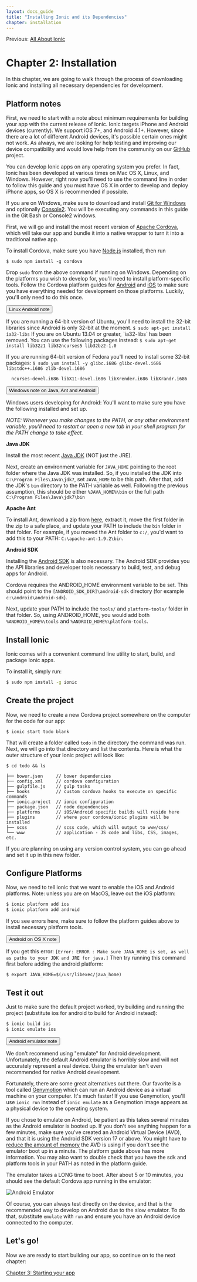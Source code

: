 ```yaml
---
layout: docs_guide
title: "Installing Ionic and its Dependencies"
chapter: installation
---
```


Previous: <a href="preface.html">All About Ionic</a>

# Chapter 2: Installation

In this chapter, we are going to walk through the process of downloading Ionic and installing all necessary dependencies for development.

## Platform notes

First, we need to start with a note about minimum requirements for building your app with the current release of Ionic. Ionic targets iPhone and Android devices (currently). We support iOS 7+, and Android 4.1+. However, since there are a lot of different Android devices, it's possible certain ones might not work. As always, we are looking for help testing and improving our device compatibility and would love help from the community on our [GitHub](https://github.com/driftyco/ionic) project.

You can develop Ionic apps on any operating system you prefer. In fact, Ionic has been developed at various times on Mac OS X, Linux, and Windows. However, right now you'll need to use the command line in order to follow this guide and you must have OS X in order to develop and deploy iPhone apps, so OS X is recommended if possible.

If you are on Windows, make sure to download and install [Git for Windows](http://git-scm.com/download/win) and optionally [Console2](http://sourceforge.net/projects/console/). You will be executing any commands in this guide in the Git Bash or Console2 windows.

First, we will go and install the most recent version of [Apache Cordova](http://cordova.apache.org/), which will take our app and bundle it into a native wrapper to turn it into a traditional native app.

To install Cordova, make sure you have [Node.js](http://nodejs.org/) installed, then run

    $ sudo npm install -g cordova

Drop `sudo` from the above command if running on Windows. Depending on the platforms you wish to develop for, you'll need to install platform-specific tools. Follow the Cordova platform guides for [Android](http://cordova.apache.org/docs/en/latest/guide/platforms/android/index.html) and [iOS](http://cordova.apache.org/docs/en/latest/guide/platforms/ios/index.html) to make sure you have everything needed for development on those platforms. Luckily, you'll only need to do this once.

<button type="button" class="btn btn-danger btn-sm" data-toggle="collapse" data-target="#android-linux-note">
  Linux Android note
</button>

<div id="android-linux-note" class="collapse well">
<p>
  If you are running a 64-bit version of Ubuntu, you'll need to install the 32-bit libraries since Android is only 32-bit at the moment.
  <code>$ sudo apt-get install ia32-libs</code>
  If you are on Ubuntu 13.04 or greater, `ia32-libs` has been removed. You can use the following packages instead:
  <code>$ sudo apt-get install lib32z1 lib32ncurses5 lib32bz2-1.0</code>
</p>
<p>If you are running 64-bit version of Fedora you'll need to install some 32-bit packages:
  <code>$ sudo yum install -y glibc.i686 glibc-devel.i686 libstdc++.i686 zlib-devel.i686<br/>
  ncurses-devel.i686 libX11-devel.i686 libXrender.i686 libXrandr.i686</code>
</p>
</div>

<button type="button" class="btn btn-danger btn-sm" data-toggle="collapse" data-target="#java-note">
  Windows note on Java, Ant and Android
</button>

<div id="java-note" class="collapse well">
<p>
Windows users developing for Android: You'll want to make sure you have the following installed and set up.
</p>
<p>
<em>NOTE: Whenever you make changes to the PATH, or any other environment variable, you'll need to restart or open a new tab in your shell program for the PATH change to take effect.</em>
</p>
<p>
<strong>Java JDK</strong>
</p>
<p>
Install the most recent <a href="http://www.oracle.com/technetwork/java/javase/downloads/jdk7-downloads-1880260.html">Java JDK</a> (NOT just the JRE).
</p>
<p>
Next, create an environment variable for <code>JAVA_HOME</code> pointing to the root folder where the Java JDK was installed. So, if you installed the JDK into <code>C:\Program Files\Java\jdk7</code>, set <code>JAVA_HOME</code> to be this path. After that, add the JDK's <code>bin</code> directory to the PATH variable as well. Following the previous assumption, this should be either <code>%JAVA_HOME%\bin</code> or the full path <code>C:\Program Files\Java\jdk7\bin</code>
</p>
<p>
<strong>Apache Ant</strong>
</p>
<p>
To install Ant, download a zip from <a href="http://ant.apache.org/bindownload.cgi">here</a>, extract it, move the first folder in the zip to a safe place, and update your PATH to include the <code>bin</code> folder in that folder. For example, if you moved the Ant folder to <code>c:/</code>, you'd want to add this to your PATH: <code>C:\apache-ant-1.9.2\bin</code>.
</p>
<p>
<strong>Android SDK</strong>
</p>
<p>Installing the <a href="http://developer.android.com/sdk/index.html">Android SDK</a> is also necessary. The Android SDK provides you the API libraries and developer tools necessary to build, test, and debug apps for Android.
</p>
<p>
Cordova requires the ANDROID_HOME environment variable to be set. This should point to the <code>[ANDROID_SDK_DIR]\android-sdk</code> directory (for example <code>c:\android\android-sdk</code>).
</p>
<p>
Next, update your PATH to include the <code>tools/</code> and <code>platform-tools/</code> folder in that folder. So, using ANDROID_HOME, you would add both <code>%ANDROID_HOME%\tools</code> and <code>%ANDROID_HOME%\platform-tools</code>.
</p>
</div>

## Install Ionic

Ionic comes with a convenient command line utility to start, build, and package Ionic apps.

To install it, simply run:

```bash
$ sudo npm install -g ionic
```

## Create the project

Now, we need to create a new Cordova project somewhere on the computer for the code for our app:

    $ ionic start todo blank

That will create a folder called `todo` in the directory the command was run. Next, we will go into that directory and list the contents. Here is what the outer structure of your Ionic project will look like:

    $ cd todo && ls

    ├── bower.json     // bower dependencies
    ├── config.xml     // cordova configuration
    ├── gulpfile.js    // gulp tasks
    ├── hooks          // custom cordova hooks to execute on specific commands
    ├── ionic.project  // ionic configuration
    ├── package.json   // node dependencies
    ├── platforms      // iOS/Android specific builds will reside here
    ├── plugins        // where your cordova/ionic plugins will be installed
    ├── scss           // scss code, which will output to www/css/
    └── www            // application - JS code and libs, CSS, images, etc.

If you are planning on using any version control system, you can go ahead and set it up in this new folder.

## Configure Platforms

Now, we need to tell ionic that we want to enable the iOS and Android platforms. Note: unless you are on MacOS, leave out the iOS platform:

```bash
$ ionic platform add ios
$ ionic platform add android
```

If you see errors here, make sure to follow the platform guides above to install necessary platform tools.

<button type="button" class="btn btn-danger btn-sm" data-toggle="collapse" data-target="#osx-android-note">
  Android on OS X note
</button>

<div id="osx-android-note" class="collapse well">
<p>
  If you get this error: <code>[Error: ERROR : Make sure JAVA_HOME is set, as well as paths to your JDK and JRE for java.]</code> Then try running this command first before adding the android platform:
</p>
<p>
  <code>$ export JAVA_HOME=$(/usr/libexec/java_home)</code>
</p>
</div>

## Test it out

Just to make sure the default project worked, try building and running the project (substitute ios for android to build for Android instead):

```bash
$ ionic build ios
$ ionic emulate ios
```

<button type="button" class="btn btn-danger btn-sm" data-toggle="collapse" data-target="#android-emulator-note">
  Android emulator note
</button>

<div id="android-emulator-note" class="collapse well">
<p>
  We don't recommend using "emulate" for Android development. Unfortunately, the default Android emulator is horribly slow and will not accurately represent
a real device. Using the emulator isn't even recommended for native Android development.
</p>
<p>
  Fortunately, there are some great alternatives out there. Our favorite is a tool called <a href="http://genymotion.com/">Genymotion</a> which can run an Android device as a virtual machine on your computer. It's much faster! If you use Genymotion, you'll use <code>ionic run</code> instead of <code>ionic emulate</code> as a Genymotion image appears as a physical device to the operating system.
</p>
<p>
If you chose to emulate on Android, be patient as this takes several minutes as the Android emulator is booted up. If you don't see anything happen for a few minutes, make sure you've created an Android Virtual Device (AVD), and that it is using the Android SDK version 17 or above. You might have to <a href="http://stackoverflow.com/questions/7222906/failed-to-allocate-memory-8">reduce the amount of memory</a> the AVD is using if you don't see the emulator boot up in a minute. The platform guide above has more information. You may also want to double check that you have the sdk and platform tools in your PATH as noted in the platform guide.
</p>
<p>

The emulator takes a LONG time to boot. After about 5 or 10 minutes, you should see the default Cordova app running in the emulator:

<img src="http://ionicframework.com.s3.amazonaws.com/guide/0.1.0/1-emulator.jpg" alt="Android Emulator">
</p>
<p>
Of course, you can always test directly on the device, and that is the recommended way to develop on Android due to the slow emulator. To do that,
substitute <code>emulate</code> with <code>run</code> and ensure you have an Android device connected to the computer.
</p>
</div>

## Let's go!

Now we are ready to start building our app, so continue on to the next chapter:

[Chapter 3: Starting your app](starting.html)
